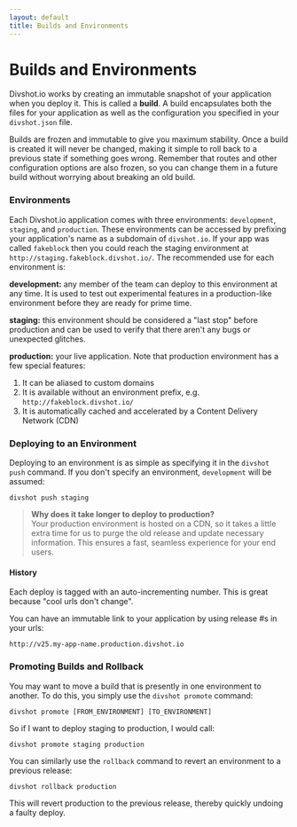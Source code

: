 ```yaml
---
layout: default
title: Builds and Environments
---
```


# Builds and Environments

Divshot.io works by creating an immutable snapshot of your application when you deploy
it. This is called a **build**. A build encapsulates both the files for your application
as well as the configuration you specified in your `divshot.json` file.

Builds are frozen and immutable to give you maximum stability. Once a build is created it
will never be changed, making it simple to roll back to a previous state if something goes
wrong. Remember that routes and other configuration options are also frozen, so you can
change them in a future build without worrying about breaking an old build.

### Environments

Each Divshot.io application comes with three environments: `development`, `staging`, and
`production`. These environments can be accessed by prefixing your application's name as
a subdomain of `divshot.io`. If your app was called `fakeblock` then you could reach 
the staging environment at `http://staging.fakeblock.divshot.io/`. The recommended use
for each environment is:

**development:** any member of the team can deploy to this environment at any time. It
is used to test out experimental features in a production-like environment before they
are ready for prime time.

**staging:** this environment should be considered a "last stop" before production and
can be used to verify that there aren't any bugs or unexpected glitches.

**production:** your live application. Note that production environment has a few special features:



1. It can be aliased to custom domains
2. It is available without an environment prefix, e.g. `http://fakeblock.divshot.io/`
3. It is automatically cached and accelerated by a Content Delivery Network (CDN)

### Deploying to an Environment

Deploying to an environment is as simple as specifying it in the `divshot push` command.
If you don't specify an environment, `development` will be assumed:

    divshot push staging
    
> **Why does it take longer to deploy to production?**  
> Your production environment is hosted on a CDN, so it takes a little extra time for us to purge the old release and update necessary information. This ensures a fast, seamless experience for your end users.
    

#### History

Each deploy is tagged with an auto-incrementing number. This is great because "cool urls don't change".

You can have an immutable link to your application by using release #s in your urls:

    http://v25.my-app-name.production.divshot.io

### Promoting Builds and Rollback

You may want to move a build that is presently in one environment to another. To do this, you
simply use the `divshot promote` command:

    divshot promote [FROM_ENVIRONMENT] [TO_ENVIRONMENT]
    
So if I want to deploy staging to production, I would call:

    divshot promote staging production
    
You can similarly use the `rollback` command to revert an environment to a previous release:

    divshot rollback production
    
This will revert production to the previous release, thereby quickly undoing a faulty deploy.